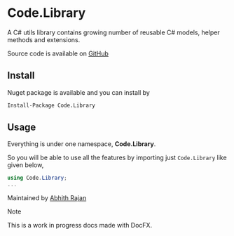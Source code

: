 # **Code.Library**

A C# utils library contains growing number of reusable C# models, helper methods and extensions.

Source code is available on [GitHub](https://github.com/Abhith/Code.Library)

## Install

Nuget package is available and you can install by

```bash
Install-Package Code.Library
```

## Usage

Everything is under one namespace, **Code.Library**.

So you will be able to use all the features by importing just `Code.Library` like given below,

```cs
using Code.Library;
...
```

Maintained by [Abhith Rajan](https://www.abhith.net)

> [!NOTE]
> This is a work in progress docs made with DocFX.
